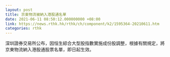 ```yaml
---
layout: post
title: 京東物流被納入港股通名單
date: 2021-06-11 08:50:12.000000000 +08:00
link: https://news.rthk.hk/rthk/ch/component/k2/1595364-20210611.htm
categories: rthk
---
```


深圳證券交易所公布，因恒生綜合大型股指數實施成份股調整，根據有關規定，將京東物流納入港股通股票名單，即日起生效。
